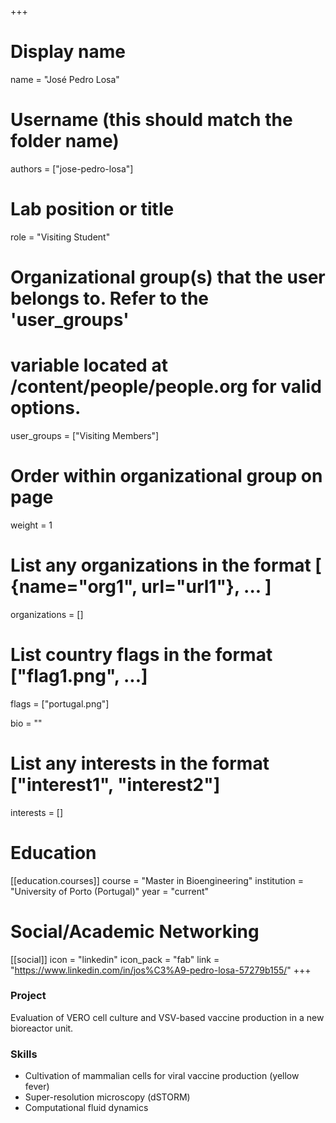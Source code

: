 +++
# Display name
name = "José Pedro Losa"

# Username (this should match the folder name)
authors = ["jose-pedro-losa"]

# Lab position or title
role = "Visiting Student"

# Organizational group(s) that the user belongs to. Refer to the 'user_groups'
# variable located at /content/people/people.org for valid options.
user_groups = ["Visiting Members"]

# Order within organizational group on page
weight = 1

# List any organizations in the format [ {name="org1", url="url1"}, ... ]
organizations = []

# List country flags in the format ["flag1.png", ...]
flags = ["portugal.png"]

bio = ""

# List any interests in the format ["interest1", "interest2"]
interests = []

# Education
[[education.courses]]
  course = "Master in Bioengineering"
  institution = "University of Porto (Portugal)"
  year = "current"

# Social/Academic Networking
[[social]]
  icon = "linkedin"
  icon_pack = "fab"
  link = "https://www.linkedin.com/in/jos%C3%A9-pedro-losa-57279b155/"
+++

### Project
Evaluation of VERO cell culture and VSV-based vaccine production in a new
bioreactor unit.

### Skills
- Cultivation of mammalian cells for viral vaccine production (yellow fever)
- Super-resolution microscopy (dSTORM)
- Computational fluid dynamics
